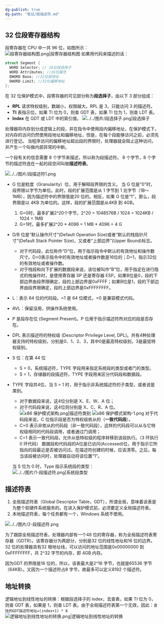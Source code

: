 ```yaml
---
dg-publish: true
dg-path: "笔记/段描述符.md"
---
```



## 32 位段寄存器结构
段寄存器在 CPU 中一共 96 位，如图所示：
![段寄存器结构图.png|段寄存器结构图](/img/user/%E5%9B%BE%E7%89%87/%E6%AE%B5%E5%AF%84%E5%AD%98%E5%99%A8%E7%BB%93%E6%9E%84%E5%9B%BE.png)
 如果用代码来描述的话：
```cpp
struct Segment {
  WORD Selector; // 16位段选择子
  WORD Attributes; //16位属性
  DWORD Base; //32位段地址
  DWORD Limit; //32位偏移地址
};
```
 
 在 32 位保护模式中，段寄存器的可见部分称为**段选择子**，由以下 3 部分组成：
- **RPL** 请求特权级别，数越小，权限越大。RPL 是 3，只能访问 3 的描述符。
- **TI** 表指示位，如果 TI 位为 0，则查 GDT 表，如果 TI 位为 1，则查 LDT 表。
- **Index** 在 GDT 或 LDT 中的索引值。
![../../图片/段选择子.png|段选择子](/img/user/%E5%9B%BE%E7%89%87/%E6%AE%B5%E9%80%89%E6%8B%A9%E5%AD%90.png)

处理器将内存划分成逻辑上的段，并在指令中使用段内偏移地址，在保护模式下，对内存的访问仍然使用段地址和偏移地址，但是，在每个段能够访问之前，必须先进行登记。
当程序访问的偏移地址超出段的界限时，处理器就会阻止这种访问，并产生一个叫做内部异常的中断。

一个段有关的信息需要 8 个字节来描述，所以称为段描述符。
8 个字节，8 个字节的描述符连在一起的段空间叫做**描述符表**。

![../../图片/段描述符1.png](/img/user/%E5%9B%BE%E7%89%87/%E6%AE%B5%E6%8F%8F%E8%BF%B0%E7%AC%A61.png)

- G 位是粒度（Granularity）位，用于解释段界限的含义。
  当 G 位是“0”时，段界限以字节为单位。此时，段的扩展范围是从 1 字节到 1 兆字节（1B～1MB），因为描述符中的界限值是20 位的。相反，如果 G 位是“1”，那么，段界限是以 4KB 为单位的。这样，段的扩展范围是从4KB 到 4GB。
  1. G=0时，最多扩展2^20个字节，2^20 = 1048576B / 1024 = 1024KB / 1024 = 1MB
  2. G=1时，最多扩展2^20 * 4096 = 1 MB * 4096 = 4 G
- D/B 位是“默认操作尺寸”(Default Operation Size)或者“默认的栈指针尺寸”(Default Stack Pointer Size)，又或者“上部边界”(Upper Bound)标志。
  - 对于代码段，此位称作“D”位，用于指示指令中默认的有效地址和操作数尺寸。D=0表示指令中的有效地址或者操作数是16位的；D=1，指示32位的有效地址或者操作数。
  - 对于栈段和向下扩展的数据段来说，该位被叫作“B”位，用于指定在进行隐式的栈操作时，是使用寄存器 SP 还是寄存器 ESP。如果B位是0，段的下部边界由段界限确定，段的上部边界是0xFFFF；如果B位是1，段的下部边界由段界限确定，段的上部边界是0xFFFFFFFF。
- L：表示 64 位的代码段。=1 是 64 位模式，=0 是兼容模式代码。
- AVL：保留没用，供操作系统使用。
- P 是段存在位 (Segment Present)。P 位用于指示描述符所对应的段是否存在。
- DPL 表示描述符的特权级 (Descriptor Privilege Level, DPL)。共有4种处理器支持的特权级别，分别是0、1、2、3，其中0是最高特权级别，3是最低特权级别。
- S 位：在第 44 位 
  - S = 0，系统描述符，TYPE 字段用来指定系统段的类型或者门的类型。
  - S = 1，存储器的段描述符，TYPE 字段用来区分代码段和数据段。
- TYPE 字段共4位，当 S = 1 时，用于指示非系统描述符的子类型，或者说是类别。
  - 对于数据段来说，这4位分别是 X、E、W、A 位；
  - 对于代码段来说，这4位则分别是 X、C、R、A 位。
  ![x86 保护模式架构.png|描述符类别](/img/user/%E5%9B%BE%E7%89%87/x86%20%E4%BF%9D%E6%8A%A4%E6%A8%A1%E5%BC%8F%E6%9E%B6%E6%9E%84.png)
    ![x86 保护模式架构-1.png](/img/user/%E5%9B%BE%E7%89%87/x86%20%E4%BF%9D%E6%8A%A4%E6%A8%A1%E5%BC%8F%E6%9E%B6%E6%9E%84-1.png)
    对于代码段来说，C 位指示段是否为特权级依从的（**一致代码段**）。
  - C=0 表示非依从的代码段（非一致代码段），这样的代码段可以从与它特权级相同的代码段调用，或者通过门调用；
  - C=1 表示一致代码段，允许从低特权级的程序转移到该段执行。（3 环执行 0 环代码）
  数据段和代码段的A位是已访问(Accessed)位，用于指示它所指向的段最近是否被访问过。在描述符创建的时候，应该清零。之后，每当该段被访问时，处理器自动将该位置“1”。

  当 S 位为 0 时，Type 指示系统段的类型：
  ![../../图片/1-段描述符.png|系统段类型](/img/user/%E5%9B%BE%E7%89%87/1-%E6%AE%B5%E6%8F%8F%E8%BF%B0%E7%AC%A6.png)

## 描述符表
1. 全局描述符表（Global Descriptor Table，GDT），所谓全局，意味着该表是为整个软硬件系统服务的。在进入保护模式前，必须要定义全局描述符表。
2. 本地描述符表，每个任务都有一个，Windows 系统不使用。

![../../图片/2-段描述符.png](/img/user/%E5%9B%BE%E7%89%87/2-%E6%AE%B5%E6%8F%8F%E8%BF%B0%E7%AC%A6.png)

为了跟踪全局描述符表，处理器内部有一个48 位的寄存器，称为全局描述符表寄存器（GDTR）。该寄存器分为两部分，分别是32 位的线性地址和16 位的边界。32 位的处理器具有32 根地址线，可以访问的地址范围是0x00000000 到0xFFFFFFFF，共 2^32 字节的内存，即 4GB 内存。

因为GDT 的界限是16 位的，所以，该表最大是2^16 字节，也就是65536 字节（64KB）。又因为一个描述符占8 字节，故最多可以定义8192 个描述符。

## 地址转换
逻辑地址到线性地址的转换：根据段选择子的 index，去查表，如果 TI 位为 0，则查 GDT 表，如果是 1，则查 LDT 表。由于全局描述符表第一个无效，因此：`查找的GDT描述符地址=(index+1) * 8`
![逻辑地址到线性地址的转换.png|逻辑地址到线性地址的转换](/img/user/%E5%9B%BE%E7%89%87/%E9%80%BB%E8%BE%91%E5%9C%B0%E5%9D%80%E5%88%B0%E7%BA%BF%E6%80%A7%E5%9C%B0%E5%9D%80%E7%9A%84%E8%BD%AC%E6%8D%A2.png)
